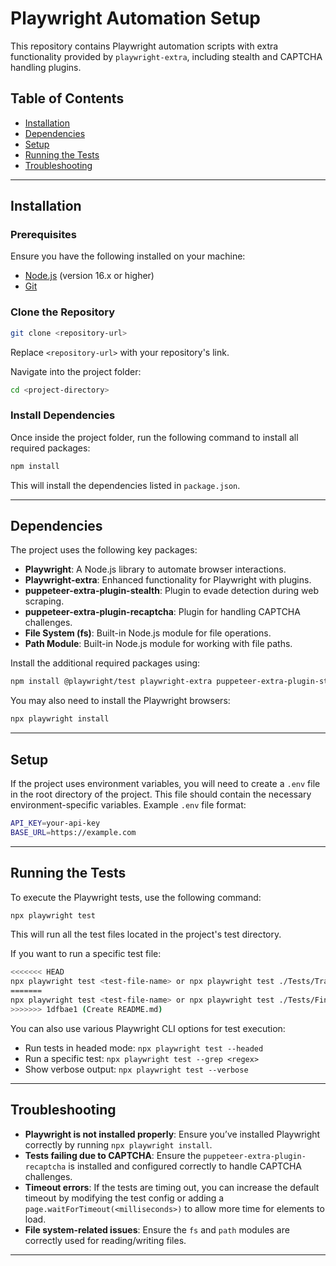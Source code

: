 
# Playwright Automation Setup

This repository contains Playwright automation scripts with extra functionality provided by `playwright-extra`, including stealth and CAPTCHA handling plugins.

## Table of Contents
- [Installation](#installation)
- [Dependencies](#dependencies)
- [Setup](#setup)
- [Running the Tests](#running-the-tests)
- [Troubleshooting](#troubleshooting)

---

## Installation

### Prerequisites
Ensure you have the following installed on your machine:
- [Node.js](https://nodejs.org/) (version 16.x or higher)
- [Git](https://git-scm.com/)

### Clone the Repository
```bash
git clone <repository-url>
```
Replace `<repository-url>` with your repository's link.

Navigate into the project folder:
```bash
cd <project-directory>
```

### Install Dependencies
Once inside the project folder, run the following command to install all required packages:
```bash
npm install
```

This will install the dependencies listed in `package.json`.

---

## Dependencies

The project uses the following key packages:
- **Playwright**: A Node.js library to automate browser interactions.
- **Playwright-extra**: Enhanced functionality for Playwright with plugins.
- **puppeteer-extra-plugin-stealth**: Plugin to evade detection during web scraping.
- **puppeteer-extra-plugin-recaptcha**: Plugin for handling CAPTCHA challenges.
- **File System (fs)**: Built-in Node.js module for file operations.
- **Path Module**: Built-in Node.js module for working with file paths.

Install the additional required packages using:

```bash
npm install @playwright/test playwright-extra puppeteer-extra-plugin-stealth puppeteer-extra-plugin-recaptcha fs path
```

You may also need to install the Playwright browsers:

```bash
npx playwright install
```

---

## Setup

If the project uses environment variables, you will need to create a `.env` file in the root directory of the project. This file should contain the necessary environment-specific variables. Example `.env` file format:

```bash
API_KEY=your-api-key
BASE_URL=https://example.com
```

---

## Running the Tests

To execute the Playwright tests, use the following command:

```bash
npx playwright test 
```

This will run all the test files located in the project's test directory.

If you want to run a specific test file:
```bash
<<<<<<< HEAD
npx playwright test <test-file-name> or npx playwright test ./Tests/Tradingview.spec.js --headed
=======
npx playwright test <test-file-name> or npx playwright test ./Tests/FinalnewTradingview.spec.js --headed
>>>>>>> 1dfbae1 (Create README.md)
```

You can also use various Playwright CLI options for test execution:
- Run tests in headed mode: `npx playwright test --headed`
- Run a specific test: `npx playwright test --grep <regex>`
- Show verbose output: `npx playwright test --verbose`

---

## Troubleshooting

- **Playwright is not installed properly**: Ensure you’ve installed Playwright correctly by running `npx playwright install`.
- **Tests failing due to CAPTCHA**: Ensure the `puppeteer-extra-plugin-recaptcha` is installed and configured correctly to handle CAPTCHA challenges.
- **Timeout errors**: If the tests are timing out, you can increase the default timeout by modifying the test config or adding a `page.waitForTimeout(<milliseconds>)` to allow more time for elements to load.
- **File system-related issues**: Ensure the `fs` and `path` modules are correctly used for reading/writing files.

---
